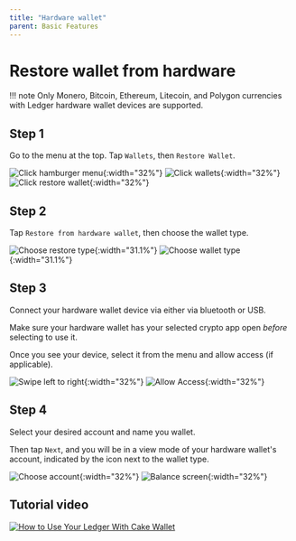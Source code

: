 ```yaml
---
title: "Hardware wallet"
parent: Basic Features
---
```


# Restore wallet from hardware

!!! note
    Only Monero, Bitcoin, Ethereum, Litecoin, and Polygon currencies with Ledger hardware wallet devices are supported.

## Step 1

Go to the menu at the top. Tap `Wallets`, then `Restore Wallet`.

![Click hamburger menu](./hardware-wallet/restore-1.png){:width="32%"}
![Click wallets](./hardware-wallet/restore-2.png){:width="32%"}
![Click restore wallet](./hardware-wallet/restore-3.png){:width="32%"}

## Step 2
Tap `Restore from hardware wallet`, then choose the wallet type.

![Choose restore type](./hardware-wallet/restore-4.png){:width="31.1%"}
![Choose wallet type](./hardware-wallet/restore-5.png){:width="31.1%"}

## Step 3

Connect your hardware wallet device via either via bluetooth or USB.

Make sure your hardware wallet has your selected crypto app open *before* selecting to use it.

Once you see your device, select it from the menu and allow access (if applicable).

![Swipe left to right](./hardware-wallet/restore-6.png){:width="32%"}
![Allow Access](./hardware-wallet/restore-7.png){:width="32%"}

## Step 4

Select your desired account and name you wallet.

Then tap `Next`, and you will be in a view mode of your hardware wallet's account, indicated by the icon next to the wallet type.

![Choose account](./hardware-wallet/restore-8.png){:width="32%"}
![Balance screen](./hardware-wallet/restore-9.png){:width="32%"}

## Tutorial video
[![How to Use Your Ledger With Cake Wallet](https://img.youtube.com/vi/jExAUzETuuo/maxresdefault.jpg)](https://youtu.be/jExAUzETuuo)